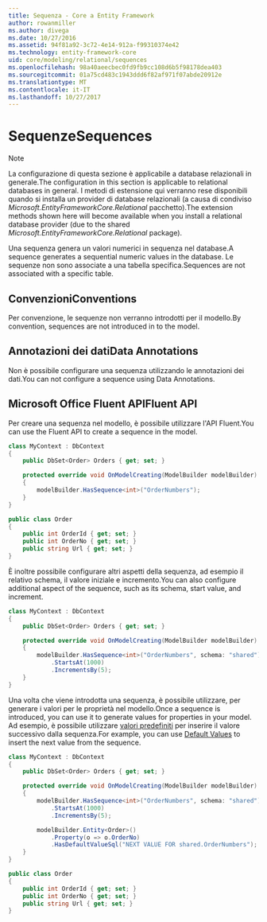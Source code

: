 ```yaml
---
title: Sequenza - Core a Entity Framework
author: rowanmiller
ms.author: divega
ms.date: 10/27/2016
ms.assetid: 94f81a92-3c72-4e14-912a-f99310374e42
ms.technology: entity-framework-core
uid: core/modeling/relational/sequences
ms.openlocfilehash: 98a40aeecbec0fd9fb9cc108d6b5f98178dea403
ms.sourcegitcommit: 01a75cd483c1943ddd6f82af971f07abde20912e
ms.translationtype: MT
ms.contentlocale: it-IT
ms.lasthandoff: 10/27/2017
---
```

# <a name="sequences"></a><span data-ttu-id="cea22-102">Sequenze</span><span class="sxs-lookup"><span data-stu-id="cea22-102">Sequences</span></span>

> [!NOTE]  
> <span data-ttu-id="cea22-103">La configurazione di questa sezione è applicabile a database relazionali in generale.</span><span class="sxs-lookup"><span data-stu-id="cea22-103">The configuration in this section is applicable to relational databases in general.</span></span> <span data-ttu-id="cea22-104">I metodi di estensione qui verranno rese disponibili quando si installa un provider di database relazionali (a causa di condiviso *Microsoft.EntityFrameworkCore.Relational* pacchetto).</span><span class="sxs-lookup"><span data-stu-id="cea22-104">The extension methods shown here will become available when you install a relational database provider (due to the shared *Microsoft.EntityFrameworkCore.Relational* package).</span></span>

<span data-ttu-id="cea22-105">Una sequenza genera un valori numerici in sequenza nel database.</span><span class="sxs-lookup"><span data-stu-id="cea22-105">A sequence generates a sequential numeric values in the database.</span></span> <span data-ttu-id="cea22-106">Le sequenze non sono associate a una tabella specifica.</span><span class="sxs-lookup"><span data-stu-id="cea22-106">Sequences are not associated with a specific table.</span></span>

## <a name="conventions"></a><span data-ttu-id="cea22-107">Convenzioni</span><span class="sxs-lookup"><span data-stu-id="cea22-107">Conventions</span></span>

<span data-ttu-id="cea22-108">Per convenzione, le sequenze non verranno introdotti per il modello.</span><span class="sxs-lookup"><span data-stu-id="cea22-108">By convention, sequences are not introduced in to the model.</span></span>

## <a name="data-annotations"></a><span data-ttu-id="cea22-109">Annotazioni dei dati</span><span class="sxs-lookup"><span data-stu-id="cea22-109">Data Annotations</span></span>

<span data-ttu-id="cea22-110">Non è possibile configurare una sequenza utilizzando le annotazioni dei dati.</span><span class="sxs-lookup"><span data-stu-id="cea22-110">You can not configure a sequence using Data Annotations.</span></span>

## <a name="fluent-api"></a><span data-ttu-id="cea22-111">Microsoft Office Fluent API</span><span class="sxs-lookup"><span data-stu-id="cea22-111">Fluent API</span></span>

<span data-ttu-id="cea22-112">Per creare una sequenza nel modello, è possibile utilizzare l'API Fluent.</span><span class="sxs-lookup"><span data-stu-id="cea22-112">You can use the Fluent API to create a sequence in the model.</span></span>

<!-- [!code-csharp[Main](samples/core/relational/Modeling/FluentAPI/Samples/Relational/Sequence.cs?highlight=7)] -->
``` csharp
class MyContext : DbContext
{
    public DbSet<Order> Orders { get; set; }

    protected override void OnModelCreating(ModelBuilder modelBuilder)
    {
        modelBuilder.HasSequence<int>("OrderNumbers");
    }
}

public class Order
{
    public int OrderId { get; set; }
    public int OrderNo { get; set; }
    public string Url { get; set; }
}
```

<span data-ttu-id="cea22-113">È inoltre possibile configurare altri aspetti della sequenza, ad esempio il relativo schema, il valore iniziale e incremento.</span><span class="sxs-lookup"><span data-stu-id="cea22-113">You can also configure additional aspect of the sequence, such as its schema, start value, and increment.</span></span>

<!-- [!code-csharp[Main](samples/core/relational/Modeling/FluentAPI/Samples/Relational/SequenceConfigured.cs?highlight=7,8,9)] -->
``` csharp
class MyContext : DbContext
{
    public DbSet<Order> Orders { get; set; }

    protected override void OnModelCreating(ModelBuilder modelBuilder)
    {
        modelBuilder.HasSequence<int>("OrderNumbers", schema: "shared")
            .StartsAt(1000)
            .IncrementsBy(5);
    }
}
```

<span data-ttu-id="cea22-114">Una volta che viene introdotta una sequenza, è possibile utilizzare, per generare i valori per le proprietà nel modello.</span><span class="sxs-lookup"><span data-stu-id="cea22-114">Once a sequence is introduced, you can use it to generate values for properties in your model.</span></span> <span data-ttu-id="cea22-115">Ad esempio, è possibile utilizzare [valori predefiniti](default-values.md) per inserire il valore successivo dalla sequenza.</span><span class="sxs-lookup"><span data-stu-id="cea22-115">For example, you can use [Default Values](default-values.md) to insert the next value from the sequence.</span></span>

<!-- [!code-csharp[Main](samples/core/relational/Modeling/FluentAPI/Samples/Relational/SequenceUsed.cs?highlight=11,12,13)] -->
``` csharp
class MyContext : DbContext
{
    public DbSet<Order> Orders { get; set; }

    protected override void OnModelCreating(ModelBuilder modelBuilder)
    {
        modelBuilder.HasSequence<int>("OrderNumbers", schema: "shared")
            .StartsAt(1000)
            .IncrementsBy(5);

        modelBuilder.Entity<Order>()
            .Property(o => o.OrderNo)
            .HasDefaultValueSql("NEXT VALUE FOR shared.OrderNumbers");
    }
}

public class Order
{
    public int OrderId { get; set; }
    public int OrderNo { get; set; }
    public string Url { get; set; }
}
```
